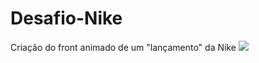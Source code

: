 # Desafio-Nike
Criação do front animado de um "lançamento" da Nike
<img src="/assets/img/demo.gif">
